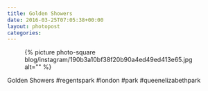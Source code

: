 ```yaml
---
title: Golden Showers
date: 2016-03-25T07:05:38+00:00
layout: photopost
categories:
---
```


<figure class="photo photo--square">
  {% picture photo-square blog/instagram/190b3a10bf38f20b90a4ed49ed413e65.jpg alt="" %}
</figure>

Golden Showers
#regentspark #london #park #queenelizabethpark
